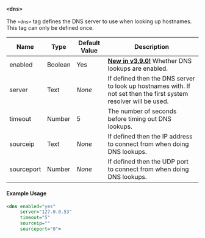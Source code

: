 <!-- This file contains a page fragment. Any changes will affect all pages that include it. -->

### `<dns>`

The `<dns>` tag defines the DNS server to use when looking up hostnames. This tag can only be defined once.

Name       | Type    | Default Value | Description
---------- | ------- | ------------- | -----------
enabled    | Boolean | Yes           | [**New in v3.9.0!**](/3/change-log/#inspircd-390) Whether DNS lookups are enabled.
server     | Text    | *None*        | If defined then the DNS server to look up hostnames with. If not set then the first system resolver will be used.
timeout    | Number  | 5             | The number of seconds before timing out DNS lookups.
sourceip   | Text    | *None*        | If defined then the IP address to connect from when doing DNS lookups.
sourceport | Number  | *None*        | If defined then the UDP port to connect from when doing DNS lookups.

#### Example Usage

```xml
<dns enabled="yes"
     server="127.0.0.53"
     timeout="5"
     sourceip=""
     sourceport="0">
```
